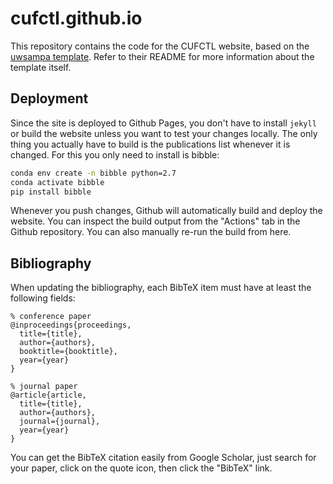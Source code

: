 # cufctl.github.io

This repository contains the code for the CUFCTL website, based on the [uwsampa template](https://github.com/uwsampa/research-group-web). Refer to their README for more information about the template itself.

## Deployment

Since the site is deployed to Github Pages, you don't have to install `jekyll` or build the website unless you want to test your changes locally. The only thing you actually have to build is the publications list whenever it is changed. For this you only need to install is bibble:
```bash
conda env create -n bibble python=2.7
conda activate bibble
pip install bibble
```

Whenever you push changes, Github will automatically build and deploy the website. You can inspect the build output from the "Actions" tab in the Github repository. You can also manually re-run the build from here.

## Bibliography

When updating the bibliography, each BibTeX item must have at least the following fields:
```
% conference paper
@inproceedings{proceedings,
  title={title},
  author={authors},
  booktitle={booktitle},
  year={year}
}

% journal paper
@article{article,
  title={title},
  author={authors},
  journal={journal},
  year={year}
}
```

You can get the BibTeX citation easily from Google Scholar, just search for your paper, click on the quote icon, then click the "BibTeX" link.
